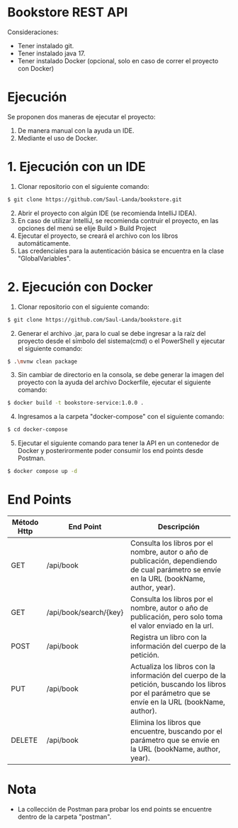 # Bookstore REST API

Consideraciones:
- Tener instalado git.
- Tener instalado java 17.
- Tener instalado Docker (opcional, solo en caso de correr el proyecto con Docker)

# Ejecución

Se proponen dos maneras de ejecutar el proyecto:
1. De manera manual con la ayuda un IDE.
2. Mediante el uso de Docker.

# 1. Ejecución con un IDE
1. Clonar repositorio con el siguiente comando: 
```sh
$ git clone https://github.com/Saul-Landa/bookstore.git
```
2. Abrir el proyecto con algún IDE (se recomienda IntelliJ IDEA).
3. En caso de utilizar IntelliJ, se recomienda contruir el proyecto, en las opciones del menú se elije Build > Build Project
4. Ejecutar el proyecto, se creará el archivo con los libros automáticamente.
5. Las credenciales para la autenticación básica se encuentra en la clase "GlobalVariables".

# 2. Ejecución con Docker
1. Clonar repositorio con el siguiente comando: 
```sh
$ git clone https://github.com/Saul-Landa/bookstore.git
```
2. Generar el archivo .jar, para lo cual se debe ingresar a la raíz del proyecto desde el símbolo del sistema(cmd) o el PowerShell y ejecutar el siguiente comando:
```sh
$ .\mvnw clean package
```
3. Sin cambiar de directorio en la consola, se debe generar la imagen del proyecto con la ayuda del archivo Dockerfile, ejecutar el siguiente comando:
```sh
$ docker build -t bookstore-service:1.0.0 .
```
4. Ingresamos a la carpeta "docker-compose" con el siguiente comando:
```sh
$ cd docker-compose
```
5. Ejecutar el siguiente comando para tener la API en un contenedor de Docker y posterirormente poder consumir los end points desde Postman.
```sh
$ docker compose up -d
```

# End Points
| Método Http | End Point | Descripción |
| ------ | ----- | ------ |
| GET | /api/book | Consulta los libros por el nombre, autor o año de publicación, dependiendo de cual parámetro se envíe en la URL (bookName, author, year).
| GET | /api/book/search/{key} | Consulta los libros por el nombre, autor o año de publicación, pero solo toma el valor enviado en la url.
| POST | /api/book | Registra un libro con la información del cuerpo de la petición.
| PUT | /api/book | Actualiza los libros con la información del cuerpo de la petición, buscando los libros por el parámetro que se envíe en la URL (bookName, author).
| DELETE | /api/book | Elimina los libros que encuentre, buscando por el parámetro que se envíe en la URL (bookName, author, year).

# Nota
* La collección de Postman para probar los end points se encuentre dentro de la carpeta "postman".